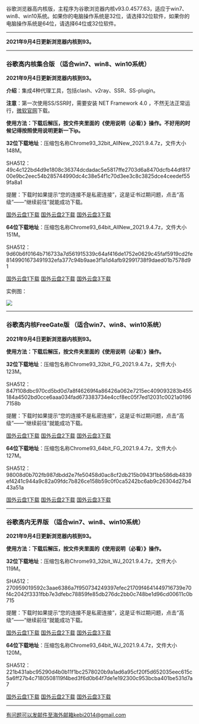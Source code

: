 谷歌浏览器高内核版，主程序为谷歌浏览器内核v93.0.4577.63，适应于win7、win8、win10系统。如果你的电脑操作系统是32位，请选择32位软件，如果你的电脑操作系统是64位，请选择64位或32位软件。

***

**2021年9月4日更新浏览器内核到93。**

***

### 谷歌高内核集合版  （适合win7、win8、win10系统）

**2021年9月4日更新浏览器内核到93。**

**介绍**：集成4种代理工具，包括clash、v2ray、SSR、SS-plugin。

**注意**：第一次使用SS/SSR时，需要安装 NET Framework 4.0 ，不然无法正常运行，[微软官网](https://www.microsoft.com/zh-cn/download/details.aspx?id=17718)下载。

**使用方法：下载后解压，按文件夹里面的《使用说明（必看）》操作。不好用的时候记得按照使用说明更新一下ip。**

**32位下载地址**：压缩包名称Chrome93_32bit_AllNew_2021.9.4.7z，文件大小148M。

SHA512：49c4c122bd4d9e1808c36374dcdadac5e5817ffe2703d6a8470dcfb44df81700e9bc2eec54b285744990dc4c38e54f1c70d3ee3c8c3825dce4ceedef559fa8a1

提醒：下载时如果提示“您的连接不是私密连接”，这是证书过期问题，点击“高级”——“继续前往”就能成功下载。

[国外云盘1下载](https://tr101.free4444.xyz/Chrome93_32bit_AllNew_2021.9.4.7z) 
[国外云盘2下载](https://tr61.free4444.xyz/Chrome93_32bit_AllNew_2021.9.4.7z) 
[国外云盘3下载](https://tr71.free4444.xyz/Chrome93_32bit_AllNew_2021.9.4.7z) 

**64位下载地址**：压缩包名称Chrome93_64bit_AllNew_2021.9.4.7z，文件大小151M。

SHA512：9d60b6f0164b716733a7d561915339c64af416de1752e0629c45faf5919cd2fe8149901673491932efa377c94b9aae3f1a1d4afb92991738f9daed01b7578d91

[国外云盘1下载](https://tr101.free4444.xyz/Chrome93_64bit_AllNew_2021.9.4.7z) 
[国外云盘2下载](https://tr61.free4444.xyz/Chrome93_64bit_AllNew_2021.9.4.7z) 
[国外云盘3下载](https://tr71.free4444.xyz/Chrome93_64bit_AllNew_2021.9.4.7z) 

实例图：

![](https://cdn.jsdelivr.net/gh/Alvin9999/pac2/softimag/chrome90-2.PNG)

***

### 谷歌高内核FreeGate版  （适合win7、win8、win10系统）

**2021年9月4日更新浏览器内核到93。**

**使用方法：下载后解压，按文件夹里面的《使用说明（必看）》操作。**

**32位下载地址**：压缩包名称Chrome93_32bit_FG_2021.9.4.7z，文件大小123M。

SHA512：847f108dbc970cd5bd0d7a8f46269f4a86426a062e7215ec409093283b455184a4502bd0cce6aaa034fad673383734e4ccf8ec05f7ed12031c0021a01967158b

提醒：下载时如果提示“您的连接不是私密连接”，这是证书过期问题，点击“高级”——“继续前往”就能成功下载。

[国外云盘1下载](https://tr101.free4444.xyz/Chrome93_32bit_FG_2021.9.4.7z) 
[国外云盘2下载](https://tr71.free4444.xyz/Chrome93_32bit_FG_2021.9.4.7z) 
[国外云盘3下载](https://tr61.free4444.xyz/Chrome93_32bit_FG_2021.9.4.7z) 

**64位下载地址**：压缩包名称Chrome93_64bit_FG_2021.9.4.7z，文件大小127M。

SHA512：98008d0b702fb987dbdd2e7fe50458d0ac8cf2db215b0943f1bb586db4839ef4241c944a9c82a09fdc7b826ce158b59c0f0ca5242bc6ab9c26304d27b443a51a

[国外云盘1下载](https://tr101.free4444.xyz/Chrome93_64bit_FG_2021.9.4.7z) 
[国外云盘2下载](https://tr71.free4444.xyz/Chrome93_64bit_FG_2021.9.4.7z) 
[国外云盘3下载](https://tr61.free4444.xyz/Chrome93_64bit_FG_2021.9.4.7z) 

***

### 谷歌高内无界版  （适合win7、win8、win10系统）

**2021年9月4日更新浏览器内核到93。**

**使用方法：下载后解压，按文件夹里面的《使用说明（必看）》操作。**

**32位下载地址**：压缩包名称Chrome93_32bit_WJ_2021.9.4.7z，文件大小119M。

SHA512：270959019592c3aae6386a7f950734249397efec21709f4641449716739e70f4c2042f3331fbb7e3dfebc78859fe85db276dc2bb0c748be1d96cd00611c0b715

提醒：下载时如果提示“您的连接不是私密连接”，这是证书过期问题，点击“高级”——“继续前往”就能成功下载。

[国外云盘1下载](https://tr101.free4444.xyz/Chrome93_32bit_WJ_2021.9.4.7z) 
[国外云盘2下载](https://tr71.free4444.xyz/Chrome93_32bit_WJ_2021.9.4.7z) 
[国外云盘3下载](https://tr61.free4444.xyz/Chrome93_32bit_WJ_2021.9.4.7z) 

**64位下载地址**：压缩包名称Chrome93_64bit_WJ_2021.9.4.7z，文件大小120M。

SHA512：221b431abc95290d4b0b11f1bc2578020b9a1ad6a95cf20f5d652035eec615c5a6ff27b4c7180508119f4bed3f6d0b64f7de1e192300c953bcba401be531d7a7

[国外云盘1下载](https://tr101.free4444.xyz/Chrome93_64bit_WJ_2021.9.4.7z) 
[国外云盘2下载](https://tr71.free4444.xyz/Chrome93_64bit_WJ_2021.9.4.7z) 
[国外云盘3下载](https://tr61.free4444.xyz/Chrome93_64bit_WJ_2021.9.4.7z) 

***

有问题可以发邮件至海外邮箱kebi2014@gmail.com